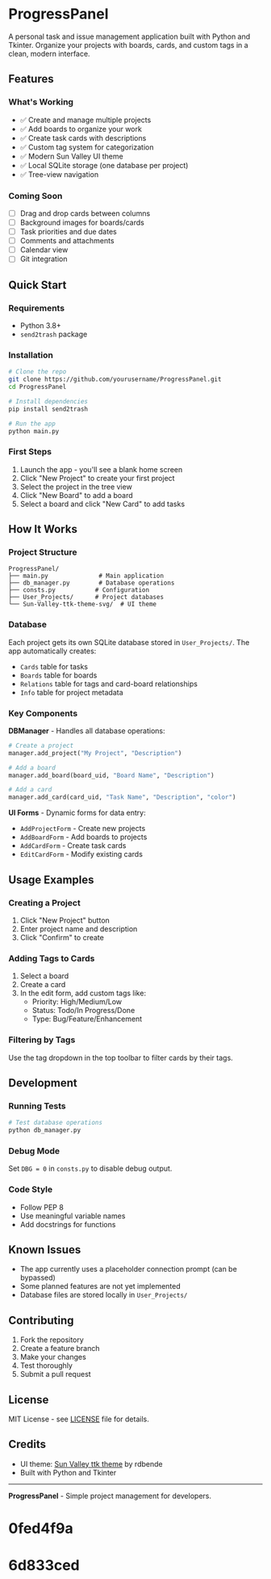 # ProgressPanel

A personal task and issue management application built with Python and Tkinter. Organize your projects with boards, cards, and custom tags in a clean, modern interface.

## Features

### What's Working

- ✅ Create and manage multiple projects
- ✅ Add boards to organize your work
- ✅ Create task cards with descriptions
- ✅ Custom tag system for categorization
- ✅ Modern Sun Valley UI theme
- ✅ Local SQLite storage (one database per project)
- ✅ Tree-view navigation

### Coming Soon

- [ ] Drag and drop cards between columns
- [ ] Background images for boards/cards
- [ ] Task priorities and due dates
- [ ] Comments and attachments
- [ ] Calendar view
- [ ] Git integration

## Quick Start

### Requirements

- Python 3.8+
- `send2trash` package

### Installation

```bash
# Clone the repo
git clone https://github.com/yourusername/ProgressPanel.git
cd ProgressPanel

# Install dependencies
pip install send2trash

# Run the app
python main.py
```

### First Steps

1. Launch the app - you'll see a blank home screen
2. Click "New Project" to create your first project
3. Select the project in the tree view
4. Click "New Board" to add a board
5. Select a board and click "New Card" to add tasks

## How It Works

### Project Structure

```
ProgressPanel/
├── main.py              # Main application
├── db_manager.py        # Database operations
├── consts.py           # Configuration
├── User_Projects/      # Project databases
└── Sun-Valley-ttk-theme-svg/  # UI theme
```

### Database

Each project gets its own SQLite database stored in `User_Projects/`. The app automatically creates:

- `Cards` table for tasks
- `Boards` table for boards
- `Relations` table for tags and card-board relationships
- `Info` table for project metadata

### Key Components

**DBManager** - Handles all database operations:

```python
# Create a project
manager.add_project("My Project", "Description")

# Add a board
manager.add_board(board_uid, "Board Name", "Description")

# Add a card
manager.add_card(card_uid, "Task Name", "Description", "color")
```

**UI Forms** - Dynamic forms for data entry:

- `AddProjectForm` - Create new projects
- `AddBoardForm` - Add boards to projects
- `AddCardForm` - Create task cards
- `EditCardForm` - Modify existing cards

## Usage Examples

### Creating a Project

1. Click "New Project" button
2. Enter project name and description
3. Click "Confirm" to create

### Adding Tags to Cards

1. Select a board
2. Create a card
3. In the edit form, add custom tags like:
   - Priority: High/Medium/Low
   - Status: Todo/In Progress/Done
   - Type: Bug/Feature/Enhancement

### Filtering by Tags

Use the tag dropdown in the top toolbar to filter cards by their tags.

## Development

### Running Tests

```bash
# Test database operations
python db_manager.py
```

### Debug Mode

Set `DBG = 0` in `consts.py` to disable debug output.

### Code Style

- Follow PEP 8
- Use meaningful variable names
- Add docstrings for functions

## Known Issues

- The app currently uses a placeholder connection prompt (can be bypassed)
- Some planned features are not yet implemented
- Database files are stored locally in `User_Projects/`

## Contributing

1. Fork the repository
2. Create a feature branch
3. Make your changes
4. Test thoroughly
5. Submit a pull request

## License

MIT License - see [LICENSE](LICENSE) file for details.

## Credits

- UI theme: [Sun Valley ttk theme](https://github.com/rdbende/Sun-Valley-ttk-theme-svg) by rdbende
- Built with Python and Tkinter

---

**ProgressPanel** - Simple project management for developers.
# 0fed4f9a
# 6d833ced
